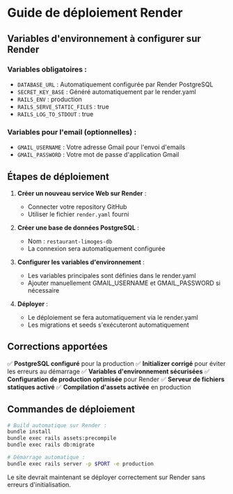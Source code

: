 # Guide de déploiement Render

## Variables d'environnement à configurer sur Render

### Variables obligatoires :
- `DATABASE_URL` : Automatiquement configurée par Render PostgreSQL
- `SECRET_KEY_BASE` : Généré automatiquement par le render.yaml
- `RAILS_ENV` : production
- `RAILS_SERVE_STATIC_FILES` : true
- `RAILS_LOG_TO_STDOUT` : true

### Variables pour l'email (optionnelles) :
- `GMAIL_USERNAME` : Votre adresse Gmail pour l'envoi d'emails
- `GMAIL_PASSWORD` : Votre mot de passe d'application Gmail

## Étapes de déploiement

1. **Créer un nouveau service Web sur Render** :
   - Connecter votre repository GitHub
   - Utiliser le fichier `render.yaml` fourni

2. **Créer une base de données PostgreSQL** :
   - Nom : `restaurant-limoges-db`
   - La connexion sera automatiquement configurée

3. **Configurer les variables d'environnement** :
   - Les variables principales sont définies dans le render.yaml
   - Ajouter manuellement GMAIL_USERNAME et GMAIL_PASSWORD si nécessaire

4. **Déployer** :
   - Le déploiement se fera automatiquement via le render.yaml
   - Les migrations et seeds s'exécuteront automatiquement

## Corrections apportées

✅ **PostgreSQL configuré** pour la production
✅ **Initializer corrigé** pour éviter les erreurs au démarrage
✅ **Variables d'environnement sécurisées**
✅ **Configuration de production optimisée** pour Render
✅ **Serveur de fichiers statiques activé**
✅ **Compilation d'assets activée** en production

## Commandes de déploiement

```bash
# Build automatique sur Render :
bundle install
bundle exec rails assets:precompile
bundle exec rails db:migrate

# Démarrage automatique :
bundle exec rails server -p $PORT -e production
```

Le site devrait maintenant se déployer correctement sur Render sans erreurs d'initialisation.